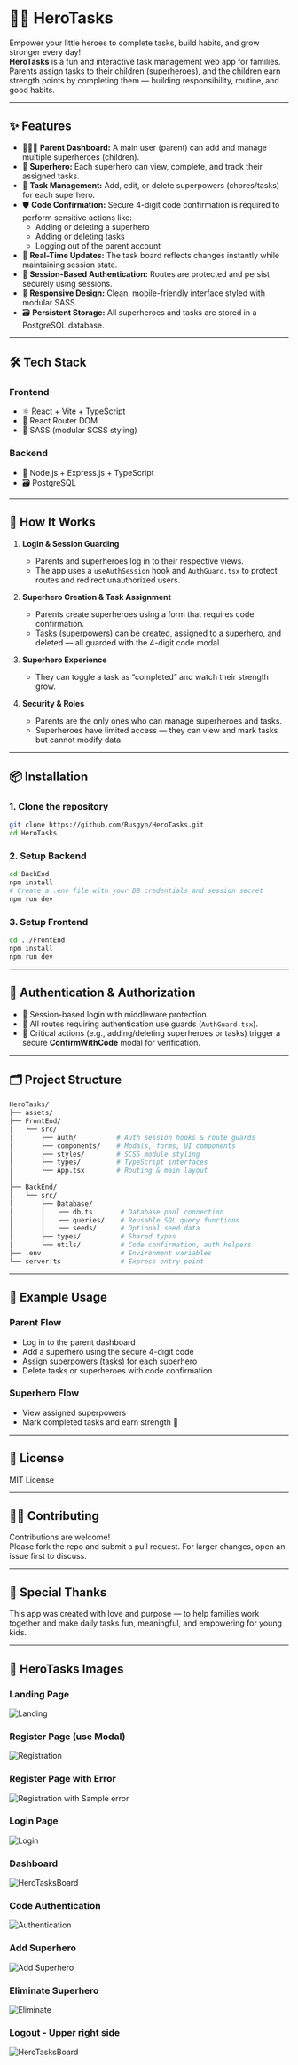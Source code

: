 
# 🦸‍♀️ HeroTasks

Empower your little heroes to complete tasks, build habits, and grow stronger every day!  
**HeroTasks** is a fun and interactive task management web app for families. Parents assign tasks to their children (superheroes), and the children earn strength points by completing them — building responsibility, routine, and good habits.

---

## ✨ Features

- 👨‍👩‍👧 **Parent Dashboard:** A main user (parent) can add and manage multiple superheroes (children).
- 💪 **Superhero:** Each superhero can view, complete, and track their assigned tasks.
- 📝 **Task Management:** Add, edit, or delete superpowers (chores/tasks) for each superhero.
- 🛡 **Code Confirmation:** Secure 4-digit code confirmation is required to perform sensitive actions like:
  - Adding or deleting a superhero
  - Adding or deleting tasks
  - Logging out of the parent account
- 🔄 **Real-Time Updates:** The task board reflects changes instantly while maintaining session state.
- 🔐 **Session-Based Authentication:** Routes are protected and persist securely using sessions.
- 📱 **Responsive Design:** Clean, mobile-friendly interface styled with modular SASS.
- 🗃 **Persistent Storage:** All superheroes and tasks are stored in a PostgreSQL database.

---

## 🛠 Tech Stack

### Frontend
- ⚛ React + Vite + TypeScript
- 🧭 React Router DOM
- 🎨 SASS (modular SCSS styling)

### Backend
- 🧠 Node.js + Express.js + TypeScript
- 🗃 PostgreSQL

---

## 🚀 How It Works

1. **Login & Session Guarding**
   - Parents and superheroes log in to their respective views.
   - The app uses a `useAuthSession` hook and `AuthGuard.tsx` to protect routes and redirect unauthorized users.

2. **Superhero Creation & Task Assignment**
   - Parents create superheroes using a form that requires code confirmation.
   - Tasks (superpowers) can be created, assigned to a superhero, and deleted — all guarded with the 4-digit code modal.

3. **Superhero Experience**
   - They can toggle a task as “completed” and watch their strength grow.

4. **Security & Roles**
   - Parents are the only ones who can manage superheroes and tasks.
   - Superheroes have limited access — they can view and mark tasks but cannot modify data.

---

## 📦 Installation

### 1. Clone the repository
```bash
git clone https://github.com/Rusgyn/HeroTasks.git
cd HeroTasks
```

### 2. Setup Backend
```bash
cd BackEnd
npm install
# Create a .env file with your DB credentials and session secret
npm run dev
```

### 3. Setup Frontend
```bash
cd ../FrontEnd
npm install
npm run dev
```

---

## 🔐 Authentication & Authorization

- 🔑 Session-based login with middleware protection.
- 🧩 All routes requiring authentication use guards (`AuthGuard.tsx`).
- 🧮 Critical actions (e.g., adding/deleting superheroes or tasks) trigger a secure **ConfirmWithCode** modal for verification.

---

## 🗂 Project Structure

```bash
HeroTasks/
├── assets/
├── FrontEnd/
│   └── src/
│       ├── auth/          # Auth session hooks & route guards
│       ├── components/    # Modals, forms, UI components
│       ├── styles/        # SCSS module styling
│       ├── types/         # TypeScript interfaces
│       └── App.tsx        # Routing & main layout
│
├── BackEnd/
│   └── src/
│       ├── Database/
│       │   ├── db.ts       # Database pool connection
│       │   ├── queries/    # Reusable SQL query functions
│       │   └── seeds/      # Optional seed data
│       ├── types/          # Shared types
│       └── utils/          # Code confirmation, auth helpers
├── .env                    # Environment variables
└── server.ts               # Express entry point
```

---

## 🧪 Example Usage

### Parent Flow
- Log in to the parent dashboard
- Add a superhero using the secure 4-digit code
- Assign superpowers (tasks) for each superhero
- Delete tasks or superheroes with code confirmation

### Superhero Flow
- View assigned superpowers
- Mark completed tasks and earn strength 💪

---

## 📄 License

MIT License

---

## 🙋‍♀️ Contributing

Contributions are welcome!  
Please fork the repo and submit a pull request. For larger changes, open an issue first to discuss.

---

## 💌 Special Thanks

This app was created with love and purpose — to help families work together and make daily tasks fun, meaningful, and empowering for young kids.

---

## 📸 HeroTasks Images

### Landing Page

![Landing](assets/1-Landing_page.png)

### Register Page (use Modal)

![Registration](assets/2-Registration.png)

### Register Page with Error

![Registration with Sample error](assets/3-Registration_PW_error.png)

### Login Page

![Login](assets/4-Login.png)

### Dashboard

![HeroTasksBoard](assets/5-HeroTasks_Dashboard.png)

### Code Authentication

![Authentication](assets/6-Code_authentication.png)

### Add Superhero

![Add Superhero](assets/7-Add_Superhero.png)

### Eliminate Superhero

![Eliminate](assets/8-Eliminate_Superhero.png)

### Logout - Upper right side

![HeroTasksBoard](assets/5-HeroTasks_Dashboard.png)